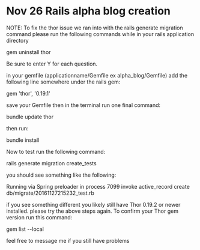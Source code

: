<H1>Nov 26 Rails alpha blog creation </h1>

<p>NOTE: To fix the thor issue we ran into with the rails generate migration command please run the following commands while in
your rails application directory</p>
<p>gem uninstall thor</p>
<p>Be sure to enter Y for each question.</p>
<p>in your gemfile (applicationname/Gemfile ex alpha_blog/Gemfile) add the following line somewhere under
the rails gem:</p>
<p>gem 'thor', '0.19.1'</p>
<p>save your Gemfile then in the terminal run one final command:</p>
<p>bundle update thor</p>
<p>then run:</p>
<p>bundle install</p>

<p>Now to test run the following command:</p>
<p>rails generate migration create_tests</p>
<p>you should see something like the following:</p>
<p>Running via Spring preloader in process 7099
      invoke  active_record
      create    db/migrate/20161127215232_test.rb
</p>
<p>if you see something different you likely still have Thor 0.19.2 or newer installed.
please try the above steps again. To confirm your Thor gem version run this command:</p>
<p>gem list --local</p>

<p>feel free to message me if you still have problems</p>